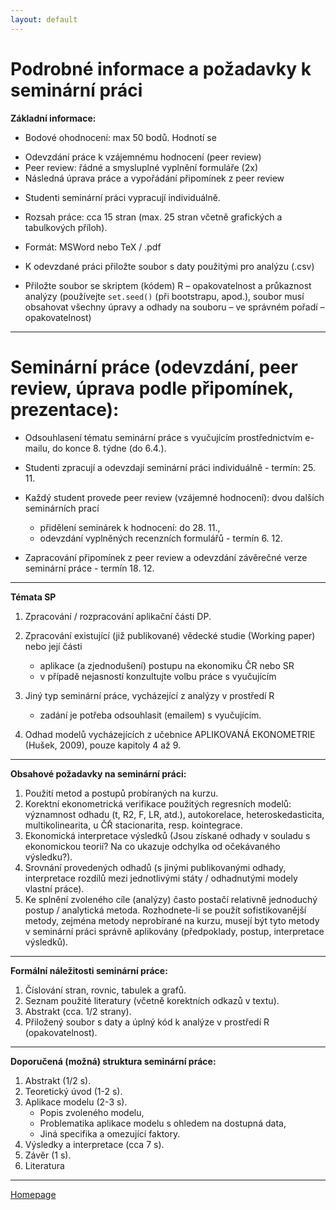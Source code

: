 ```yaml
---
layout: default
---
```



# Podrobné informace a požadavky k seminární práci 


**Základní  informace:**

*	Bodové ohodnocení: max 50 bodů. Hodnotí se  
  +	Odevzdání práce k vzájemnému hodnocení (peer review)
  +	Peer review: řádné a smysluplné vyplnění  formuláře (2x)
  +	Následná úprava práce a vypořádání připomínek z peer review

*	Studenti seminární práci vypracují individuálně.  
*	Rozsah práce:  cca 15 stran (max. 25 stran včetně grafických a tabulkových příloh).
* Formát:  MSWord nebo TeX / .pdf

*	K odevzdané práci přiložte soubor s daty použitými pro analýzu (.csv)
*	Přiložte soubor se skriptem (kódem) R – opakovatelnost a průkaznost analýzy 
(používejte `set.seed()` (při bootstrapu, apod.), soubor musí obsahovat všechny úpravy a odhady na souboru – ve správném pořadí  – opakovatelnost)

---  

# Seminární práce (odevzdání, peer review, úprava podle připomínek, prezentace):

* Odsouhlasení tématu seminární práce s vyučujícím prostřednictvím e-mailu, do konce 8. týdne (do 6.4.).

* Studenti zpracují a odevzdají seminární práci individuálně - termín: 25. 11.  
 
* Každý student provede peer review (vzájemné hodnocení): dvou dalších seminárních prací
  - přidělení seminárek k hodnocení: do 28. 11.,  
  - odevzdání vyplněných recenzních formulářů - termín 6. 12.  

* Zapracování připomínek z peer review a odevzdání závěrečné verze seminární práce - termín 18. 12.  

---  

**Témata SP**

1. Zpracování / rozpracování aplikační části DP.  
2. Zpracování existující (již publikované) vědecké studie (Working paper) nebo její části  
   - aplikace (a zjednodušení) postupu na ekonomiku ČR nebo SR
   - v případě nejasností konzultujte volbu práce s vyučujícím  
3. Jiný typ seminární práce, vycházející z analýzy v prostředí R  
   - zadání je potřeba odsouhlasit (emailem) s vyučujícím.


4. Odhad modelů vycházejících z učebnice APLIKOVANÁ EKONOMETRIE (Hušek, 2009), pouze kapitoly  4 až 9.

--- 

**Obsahové požadavky na seminární práci:**


1. Použití metod a postupů probíraných na kurzu.
2. Korektní ekonometrická verifikace použitých regresních modelů: významnost odhadu (t, R2, F, LR, atd.), autokorelace, heteroskedasticita, multikolinearita, u ČŘ stacionarita, resp. kointegrace. 
3. Ekonomická interpretace výsledků (Jsou získané odhady v souladu s ekonomickou teorií? Na co ukazuje odchylka od očekávaného výsledku?). 
4. Srovnání provedených odhadů (s jinými publikovanými odhady, interpretace rozdílů mezi jednotlivými státy / odhadnutými modely vlastní práce).
5. Ke splnění zvoleného cíle (analýzy) často postačí relativně jednoduchý postup / analytická metoda. Rozhodnete-li se použít sofistikovanější metody, zejména metody neprobírané na kurzu, musejí být tyto metody v seminární práci správně aplikovány (předpoklady, postup, interpretace výsledků).


---

**Formální náležitosti seminární práce:** 

1. Číslování stran, rovnic, tabulek a grafů.  
2. Seznam použité literatury (včetně korektních odkazů v textu).  
3. Abstrakt (cca. 1/2 strany).  
4. Přiložený soubor s daty a úplný kód k analýze v prostředí R (opakovatelnost).  

---

**Doporučená (možná) struktura seminární práce:**

1. Abstrakt (1/2 s).
2. Teoretický úvod	(1-2 s).  
3. Aplikace modelu (2-3 s).
    - Popis zvoleného modelu,
    - Problematika aplikace modelu s ohledem na dostupná data,
    - Jiná specifika a omezující faktory.
4. Výsledky a interpretace	(cca 7 s).  
5. Závěr	(1 s).  
6. Literatura

--- 

[Homepage](https://formanektomas.github.io/4EK417/)
